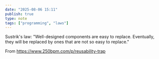 ```yaml
---
date: "2025-08-06 15:11"
publish: true
type: note
tags: ["programming", "laws"]
---
```


Sustrik's law: "Well-designed components are easy to replace. Eventually, they will be replaced by ones that are not so easy to replace."

From https://www.250bpm.com/p/reusability-trap
